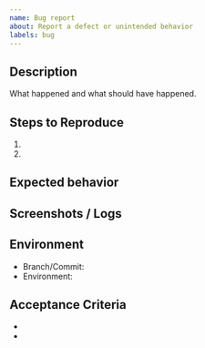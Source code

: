 ```yaml
---
name: Bug report
about: Report a defect or unintended behavior
labels: bug
---
```


## Description

What happened and what should have happened.

## Steps to Reproduce
1.
2.

## Expected behavior

## Screenshots / Logs

## Environment
- Branch/Commit:
- Environment:

## Acceptance Criteria
-
-


